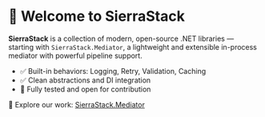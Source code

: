 # 👋 Welcome to SierraStack

**SierraStack** is a collection of modern, open-source .NET libraries — starting with `SierraStack.Mediator`, a lightweight and extensible in-process mediator with powerful pipeline support.

- ✅ Built-in behaviors: Logging, Retry, Validation, Caching
- ✅ Clean abstractions and DI integration
- 🧪 Fully tested and open for contribution

🔗 Explore our work: [SierraStack.Mediator](https://github.com/sierrastack/SierraStack)
